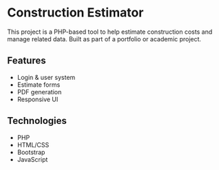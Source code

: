 # Construction Estimator

This project is a PHP-based tool to help estimate construction costs and manage related data. Built as part of a portfolio or academic project.

## Features
- Login & user system
- Estimate forms
- PDF generation
- Responsive UI

## Technologies
- PHP
- HTML/CSS
- Bootstrap
- JavaScript



